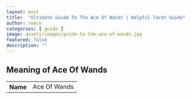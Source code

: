```yaml
---
layout: post
title:  "Ultimate Guide To The Ace Of Wands | Helpful Tarot Guide"
author: reece
categories: [ guide ]
image: assets/images/guide-to-the-ace-of-wands.jpg
featured: false
description: ""
---
```


## Meaning of Ace Of Wands

<div class="overview">

  <table>
    <tbody>
      <tr>
        <th>Name</th>
        <td>Ace Of Wands</td>
      </tr>
    </tbody>
  </table>

</div>
